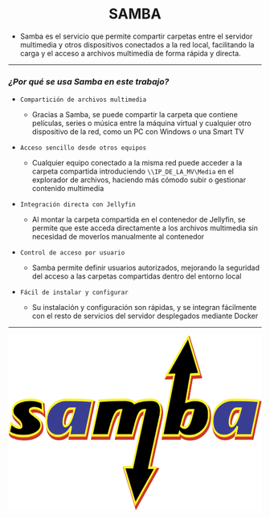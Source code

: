 <h1 align="center">SAMBA</h1>

- Samba es el servicio que permite compartir carpetas entre el servidor multimedia y otros dispositivos conectados a la red local, facilitando la carga y el acceso a archivos multimedia de forma rápida y directa.

---

### *¿Por qué se usa Samba en este trabajo?*

- `Compartición de archivos multimedia`
    - Gracias a Samba, se puede compartir la carpeta que contiene películas, series o música entre la máquina virtual y cualquier otro dispositivo de la red, como un PC con Windows o una Smart TV

- `Acceso sencillo desde otros equipos`
    - Cualquier equipo conectado a la misma red puede acceder a la carpeta compartida introduciendo `\\IP_DE_LA_MV\Media` en el explorador de archivos, haciendo más cómodo subir o gestionar contenido multimedia

- `Integración directa con Jellyfin`
    - Al montar la carpeta compartida en el contenedor de Jellyfin, se permite que este acceda directamente a los archivos multimedia sin necesidad de moverlos manualmente al contenedor

- `Control de acceso por usuario`
    - Samba permite definir usuarios autorizados, mejorando la seguridad del acceso a las carpetas compartidas dentro del entorno local

- `Fácil de instalar y configurar`
    - Su instalación y configuración son rápidas, y se integran fácilmente con el resto de servicios del servidor desplegados mediante Docker

---

<p align="center">
  <img src="/MainFolder/img/samba.png" alt="SAMBA" width="700" height="350">
</p>

